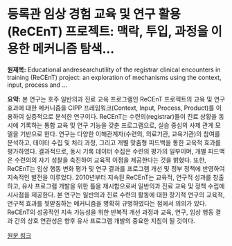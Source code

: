 # 등록관 임상 경험 교육 및 연구 활용(ReCEnT) 프로젝트: 맥락, 투입, 과정을 이용한 메커니즘 탐색…

**원제목:** Educational andresearchutility of the registrar clinical encounters in training (ReCEnT) project: an exploration of mechanisms using the context, input, process and …

**요약:** 본 연구는 호주 일반의과 진료 교육 프로그램인 ReCEnT 프로젝트의 교육 및 연구 효과에 대한 메커니즘을 CIPP 프레임워크(Context, Input, Process, Product)를 이용하여 실증적으로 분석한 연구이다.  ReCEnT는 수련의(registrar)들이 진료 상황을 동시에 기록하는 통합 교육 및 연구 기능을 갖춘 프로그램으로,  실습 중심의 사제 관계 모델을 기반으로 한다.  연구는 다양한 이해관계자(수련의, 의료기관, 교육기관)의 참여를 분석하고,  데이터 수집 및 처리 과정, 그리고 개별 맞춤형 피드백을 통한 교육적 효과를 평가하였다.  결과적으로,  동시 기록 데이터 수집은 수련의 평가의 일부이며,  개별 피드백은 수련의의 자기 성찰을 촉진하여 교육적 이점을 제공한다는 것을 밝혔다.  또한,  ReCEnT는 임상 행동 변화 평가 및 연구 결과를 프로그램 개선 및 정부 정책에 반영하여 지속적인 발전을 이루었다.  2010년부터 지속된 ReCEnT는 교육적, 연구적 성과를 창출하고,  유사 프로그램 개발을 위한 틀을 제시함으로써 일반의과 진료 교육 및 정책 수립에 시사점을 제공한다.  본 연구는  일반의과 진료 수련의 활동에 대한 장기적 연구의 교육적, 연구적 효과를 뒷받침하는 메커니즘을 명확히 규명하였다는 점에서 의의가 있다.  ReCEnT의 성공적인 지속 가능성을 위한 반복적 개선 과정과 교육, 연구, 임상 행동 결과 간의 상호 연관성은 향후 유사 프로그램 개발의 중요한 지침이 될 것이다.

[원문 링크](https://fmch.bmj.com/content/13/3/e003289)
